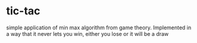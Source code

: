 # tic-tac
simple application of min max algorithm from game theory. Implemented in a way that it never lets you win, either you lose or it will be a draw
